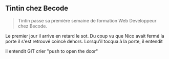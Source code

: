 ## Tintin chez Becode

> Tintin passe sa première semaine de formation Web Developpeur chez Becode.

Le premier jour il arrive en retard le sot. Du coup vu que Nico avait fermé la porte il s'est retrouvé coincé dehors.
Lorsqu'il tocqua à la porte, il entendit

il entendit GIT crier "push to open the door"
